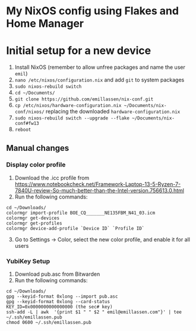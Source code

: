 # My NixOS config using Flakes and Home Manager

# Initial setup for a new device
1. Install NixOS (remember to allow unfree packages and name the user `emil`)
1. `nano /etc/nixos/configuration.nix` and add `git` to system packages
1. `sudo nixos-rebuild switch`
1. `cd ~/Documents/`
1. `git clone https://github.com/emillassen/nix-conf.git`
1. `cp /etc/nixos/hardware-configuration.nix ~/Documents/nix-conf/nixos/` replacing the downloaded `hardware-configuration.nix`
1. `sudo nixos-rebuild switch --upgrade --flake ~/Documents/nix-conf#fw13`
1. `reboot`

## Manual changes

### Display color profile

1. Download the .icc profile from https://www.notebookcheck.net/Framework-Laptop-13-5-Ryzen-7-7840U-review-So-much-better-than-the-Intel-version.756613.0.html
1. Run the following commands:
```
cd ~/Downloads/
colormgr import-profile BOE_CQ_______NE135FBM_N41_03.icm
colormgr get-devices
colormgr get-profiles
colormgr device-add-profile `Device ID` `Profile ID`
```
3. Go to Settings -> Color, select the new color profile, and enable it for all users


### YubiKey Setup

1. Download pub.asc from Bitwarden
1. Run the following commands: 
```
cd ~/Downloads/
gpg --keyid-format 0xlong --import pub.asc
gpg --keyid-format 0xlong --card-status
KEY_ID=0x0000000000000000 (the sec# key)
ssh-add -L | awk  '{print $1 " " $2 " emil@emillassen.com"}' | tee ~/.ssh/emillassen.pub
chmod 0600 ~/.ssh/emillassen.pub
```
